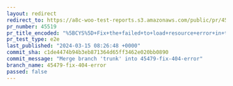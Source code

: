 ```yaml
---
layout: redirect
redirect_to: https://a8c-woo-test-reports.s3.amazonaws.com/public/pr/45519/e2e/index.html
pr_number: 45519
pr_title_encoded: "%5BCYS%5D+Fix+the+failed+to+load+resource+error+in+the+CYS+whenever+the+current+active+theme+is+not+TT4+"
pr_test_type: e2e
last_published: "2024-03-15 08:26:48 +0000"
commit_sha: c1de4474b94b3eb871364d65ff3462e020bb0890
commit_message: "Merge branch 'trunk' into 45479-fix-404-error"
branch_name: 45479-fix-404-error
passed: false
---
```

